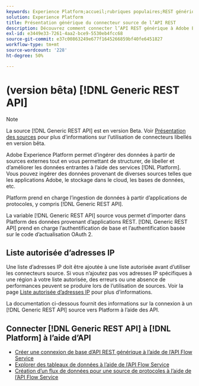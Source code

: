 ```yaml
---
keywords: Experience Platform;accueil;rubriques populaires;REST générique;repos générique
solution: Experience Platform
title: Présentation générique du connecteur source de l’API REST
description: Découvrez comment connecter l’API REST générique à Adobe Experience Platform à l’aide des API ou de l’interface utilisateur.
exl-id: e3449e33-7261-4aa2-bce9-5530eb4fcc68
source-git-commit: e37c00863249e677f1645266859bf40fe6451827
workflow-type: tm+mt
source-wordcount: '228'
ht-degree: 50%

---
```


# (version bêta) [!DNL Generic REST API]

>[!NOTE]
>
>La source [!DNL Generic REST API] est en version Beta. Voir [Présentation des sources](../../home.md#terms-and-conditions) pour plus d’informations sur l’utilisation de connecteurs libellés en version bêta.

Adobe Experience Platform permet d’ingérer des données à partir de sources externes tout en vous permettant de structurer, de libeller et d’améliorer les données entrantes à l’aide des services [!DNL Platform]. Vous pouvez ingérer des données provenant de diverses sources telles que les applications Adobe, le stockage dans le cloud, les bases de données, etc.

Platform prend en charge l’ingestion de données à partir d’applications de protocoles, y compris [!DNL Generic REST API].

La variable [!DNL Generic REST API] source vous permet d’importer dans Platform des données provenant d’applications REST. [!DNL Generic REST API] prend en charge l’authentification de base et l’authentification basée sur le code d’actualisation OAuth 2.

## Liste autorisée d’adresses IP

Une liste d’adresses IP doit être ajoutée à une liste autorisée avant d’utiliser les connecteurs source. Si vous n’ajoutez pas vos adresses IP spécifiques à une région à votre liste autorisée, des erreurs ou une absence de performances peuvent se produire lors de l’utilisation de sources. Voir la page [Liste autorisée d’adresses IP](../../ip-address-allow-list.md) pour plus d’informations.

La documentation ci-dessous fournit des informations sur la connexion à un [!DNL Generic REST API] source vers Platform à l’aide des API.

## Connecter [!DNL Generic REST API] à [!DNL Platform] à lʼaide dʼAPI

- [Créer une connexion de base d’API REST générique à l’aide de l’API Flow Service](../../tutorials/api/create/protocols/generic-rest.md)
- [Explorer des tableaux de données à l’aide de l’API Flow Service](../../tutorials/api/explore/tabular.md)
- [Création d’un flux de données pour une source de protocoles à l’aide de l’API Flow Service](../../tutorials/api/collect/protocols.md)
